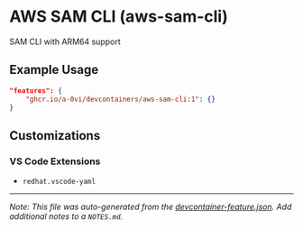
# AWS SAM CLI (aws-sam-cli)

SAM CLI with ARM64 support

## Example Usage

```json
"features": {
    "ghcr.io/a-0vi/devcontainers/aws-sam-cli:1": {}
}
```



## Customizations

### VS Code Extensions

- `redhat.vscode-yaml`



---

_Note: This file was auto-generated from the [devcontainer-feature.json](https://github.com/a-0vi/devcontainers/blob/main/src/aws-sam-cli/devcontainer-feature.json).  Add additional notes to a `NOTES.md`._
